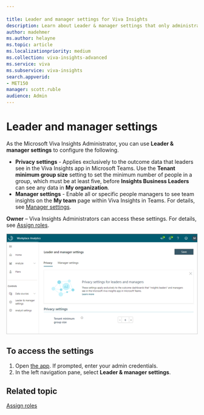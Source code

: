 ```yaml
---

title: Leader and manager settings for Viva Insights
description: Learn about Leader & manager settings that only administrators can configure and edit in the advanced insights app for Microsoft Viva Insights
author: madehmer
ms.author: helayne
ms.topic: article
ms.localizationpriority: medium 
ms.collection: viva-insights-advanced 
ms.service: viva 
ms.subservice: viva-insights 
search.appverid: 
- MET150 
manager: scott.ruble
audience: Admin
---
```


# Leader and manager settings

As the Microsoft Viva Insights Administrator, you can use **Leader & manager settings** to configure the following.

* **Privacy settings** - Applies exclusively to the outcome data that leaders see in the Viva Insights app in Microsoft Teams. Use the **Tenant minimum group size** setting to set the minimum number of people in a group, which must be at least five, before **Insights Business Leaders** can see any data in **My organization**.
* **Manager settings** - Enable all or specific people managers to see team insights on the **My team** page within Viva Insights in Teams. For details, see [Manager settings](manager-settings.md).

**Owner** – Viva Insights Administrators can access these settings. For details, see [Assign roles](../setup/assign-roles-to-wpa-admins.md).

![Leader and manager settings](../images/wpa/use/privacy-lm-settings.png)

## To access the settings

1. Open [the app](https://workplaceanalytics.office.com). If prompted, enter your admin credentials.
2. In the left navigation pane, select **Leader & manager settings**.

## Related topic

[Assign roles](../setup/assign-roles-to-wpa-admins.md)
